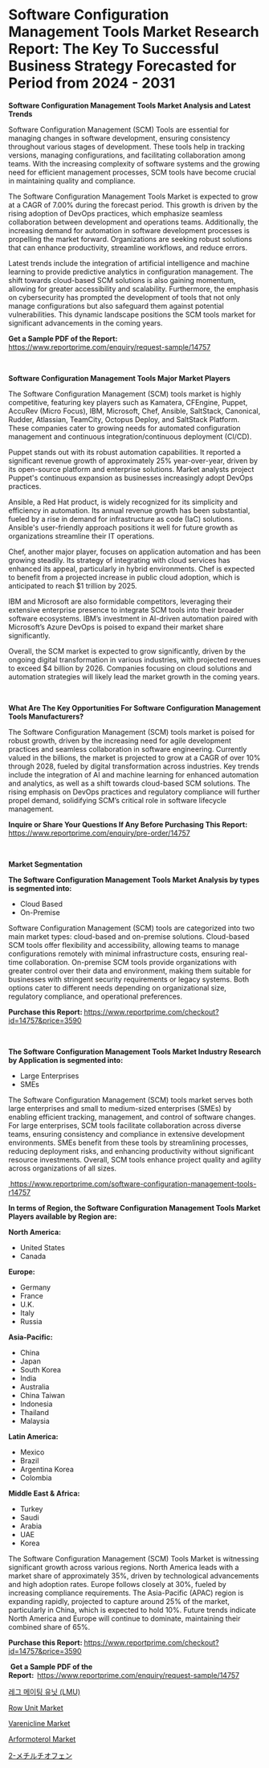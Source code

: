 <p><h1>Software Configuration Management Tools Market Research Report: The Key To Successful Business Strategy Forecasted for Period from 2024 - 2031</h1></p><p><strong>Software Configuration Management Tools Market Analysis and Latest Trends</strong></p>
<p><p>Software Configuration Management (SCM) Tools are essential for managing changes in software development, ensuring consistency throughout various stages of development. These tools help in tracking versions, managing configurations, and facilitating collaboration among teams. With the increasing complexity of software systems and the growing need for efficient management processes, SCM tools have become crucial in maintaining quality and compliance.</p><p>The Software Configuration Management Tools Market is expected to grow at a CAGR of 7.00% during the forecast period. This growth is driven by the rising adoption of DevOps practices, which emphasize seamless collaboration between development and operations teams. Additionally, the increasing demand for automation in software development processes is propelling the market forward. Organizations are seeking robust solutions that can enhance productivity, streamline workflows, and reduce errors.</p><p>Latest trends include the integration of artificial intelligence and machine learning to provide predictive analytics in configuration management. The shift towards cloud-based SCM solutions is also gaining momentum, allowing for greater accessibility and scalability. Furthermore, the emphasis on cybersecurity has prompted the development of tools that not only manage configurations but also safeguard them against potential vulnerabilities. This dynamic landscape positions the SCM tools market for significant advancements in the coming years.</p></p>
<p><strong>Get a Sample PDF of the Report:&nbsp;</strong> <a href="https://www.reportprime.com/enquiry/request-sample/14757">https://www.reportprime.com/enquiry/request-sample/14757</a></p>
<p>&nbsp;</p>
<p><strong>Software Configuration Management Tools Major Market Players</strong></p>
<p><p>The Software Configuration Management (SCM) tools market is highly competitive, featuring key players such as Kamatera, CFEngine, Puppet, AccuRev (Micro Focus), IBM, Microsoft, Chef, Ansible, SaltStack, Canonical, Rudder, Atlassian, TeamCity, Octopus Deploy, and SaltStack Platform. These companies cater to growing needs for automated configuration management and continuous integration/continuous deployment (CI/CD).</p><p>Puppet stands out with its robust automation capabilities. It reported a significant revenue growth of approximately 25% year-over-year, driven by its open-source platform and enterprise solutions. Market analysts project Puppet's continuous expansion as businesses increasingly adopt DevOps practices.</p><p>Ansible, a Red Hat product, is widely recognized for its simplicity and efficiency in automation. Its annual revenue growth has been substantial, fueled by a rise in demand for infrastructure as code (IaC) solutions. Ansible's user-friendly approach positions it well for future growth as organizations streamline their IT operations.</p><p>Chef, another major player, focuses on application automation and has been growing steadily. Its strategy of integrating with cloud services has enhanced its appeal, particularly in hybrid environments. Chef is expected to benefit from a projected increase in public cloud adoption, which is anticipated to reach $1 trillion by 2025.</p><p>IBM and Microsoft are also formidable competitors, leveraging their extensive enterprise presence to integrate SCM tools into their broader software ecosystems. IBM’s investment in AI-driven automation paired with Microsoft’s Azure DevOps is poised to expand their market share significantly.</p><p>Overall, the SCM market is expected to grow significantly, driven by the ongoing digital transformation in various industries, with projected revenues to exceed $4 billion by 2026. Companies focusing on cloud solutions and automation strategies will likely lead the market growth in the coming years.</p></p>
<p>&nbsp;</p>
<p><strong>What Are The Key Opportunities For Software Configuration Management Tools Manufacturers?</strong></p>
<p><p>The Software Configuration Management (SCM) tools market is poised for robust growth, driven by the increasing need for agile development practices and seamless collaboration in software engineering. Currently valued in the billions, the market is projected to grow at a CAGR of over 10% through 2028, fueled by digital transformation across industries. Key trends include the integration of AI and machine learning for enhanced automation and analytics, as well as a shift towards cloud-based SCM solutions. The rising emphasis on DevOps practices and regulatory compliance will further propel demand, solidifying SCM’s critical role in software lifecycle management.</p></p>
<p><strong>Inquire or Share Your Questions If Any Before Purchasing This Report:</strong> <a href="https://www.reportprime.com/enquiry/pre-order/14757">https://www.reportprime.com/enquiry/pre-order/14757</a></p>
<p>&nbsp;</p>
<p><strong>Market Segmentation</strong></p>
<p><strong>The Software Configuration Management Tools Market Analysis by types is segmented into:</strong></p>
<p><ul><li>Cloud Based</li><li>On-Premise</li></ul></p>
<p><p>Software Configuration Management (SCM) tools are categorized into two main market types: cloud-based and on-premise solutions. Cloud-based SCM tools offer flexibility and accessibility, allowing teams to manage configurations remotely with minimal infrastructure costs, ensuring real-time collaboration. On-premise SCM tools provide organizations with greater control over their data and environment, making them suitable for businesses with stringent security requirements or legacy systems. Both options cater to different needs depending on organizational size, regulatory compliance, and operational preferences.</p></p>
<p><strong>Purchase this Report:&nbsp;</strong><a href="https://www.reportprime.com/checkout?id=14757&price=3590">https://www.reportprime.com/checkout?id=14757&price=3590</a></p>
<p>&nbsp;</p>
<p><strong>The Software Configuration Management Tools Market Industry Research by Application is segmented into:</strong></p>
<p><ul><li>Large Enterprises</li><li>SMEs</li></ul></p>
<p><p>The Software Configuration Management (SCM) tools market serves both large enterprises and small to medium-sized enterprises (SMEs) by enabling efficient tracking, management, and control of software changes. For large enterprises, SCM tools facilitate collaboration across diverse teams, ensuring consistency and compliance in extensive development environments. SMEs benefit from these tools by streamlining processes, reducing deployment risks, and enhancing productivity without significant resource investments. Overall, SCM tools enhance project quality and agility across organizations of all sizes.</p></p>
<p><a href="https://www.reportprime.com/software-configuration-management-tools-r14757">&nbsp;https://www.reportprime.com/software-configuration-management-tools-r14757</a></p>
<p><strong>In terms of Region, the Software Configuration Management Tools Market Players available by Region are:</strong></p>
<p>
    <p> <strong> North America: </strong>
        <ul>
            <li>United States</li>
            <li>Canada</li>
        </ul>
        </p> 
    <p> <strong> Europe: </strong>
        <ul>
            <li>Germany</li>
            <li>France</li>
            <li>U.K.</li>
            <li>Italy</li>
            <li>Russia</li>
        </ul>
        </p> 
    <p> <strong> Asia-Pacific: </strong>
        <ul>
            <li>China</li>
            <li>Japan</li>
            <li>South Korea</li>
            <li>India</li>
            <li>Australia</li>
            <li>China Taiwan</li>
            <li>Indonesia</li>
            <li>Thailand</li>
            <li>Malaysia</li>
        </ul>
        </p> 
    <p> <strong> Latin America: </strong>
        <ul>
            <li>Mexico</li>
            <li>Brazil</li>
            <li>Argentina Korea</li>
            <li>Colombia</li>
        </ul>
        </p> 
    <p> <strong> Middle East & Africa: </strong>
        <ul>
            <li>Turkey</li>
            <li>Saudi</li>
            <li>Arabia</li>
            <li>UAE</li>
            <li>Korea</li>
        </ul>
    </p>
    </p>
<p><p>The Software Configuration Management (SCM) Tools Market is witnessing significant growth across various regions. North America leads with a market share of approximately 35%, driven by technological advancements and high adoption rates. Europe follows closely at 30%, fueled by increasing compliance requirements. The Asia-Pacific (APAC) region is expanding rapidly, projected to capture around 25% of the market, particularly in China, which is expected to hold 10%. Future trends indicate North America and Europe will continue to dominate, maintaining their combined share of 65%.</p></p>
<p><strong>Purchase this Report: </strong><a href="https://www.reportprime.com/checkout?id=14757&price=3590">https://www.reportprime.com/checkout?id=14757&price=3590</a></p>
<p>&nbsp;<strong>Get a Sample PDF of the Report:&nbsp;&nbsp;</strong><a href="https://www.reportprime.com/enquiry/request-sample/14757">https://www.reportprime.com/enquiry/request-sample/14757</a></p>
<p><strong></strong></p>
<p><p><a href="https://medium.com/@zlpjbqkb72/%EB%8B%A4%EB%A6%AC-%EA%B2%B0%ED%95%A9-%EC%9E%A5%EC%B9%98-lmu-%EC%8B%9C%EC%9E%A5-%EA%B7%9C%EB%AA%A8-%EC%84%B1%EC%9E%A5-%EB%8F%99%ED%96%A5-%ED%86%B5%EA%B3%84-%EB%B0%8F-%EC%98%88%EC%B8%A1-2024-2031-c525e3f08d89">레그 메이팅 유닛 (LMU)</a></p><p><a href="https://issuu.com/reportprime-2/docs/row-unit-market-size-2030.pptx_64042ebfbbc447">Row Unit Market</a></p><p><a href="https://www.linkedin.com/pulse/navigating-global-varenicline-market-landscape-trends-forecasts-x9vle?trackingId=4VjO9a9HTQGLkbPj3tKwSw%3D%3D">Varenicline Market</a></p><p><a href="https://www.linkedin.com/pulse/arformoterol-market-size-growth-trends-industry-analysis-type-qysje?trackingId=pEvd7WDHSrGyEY4KTcnVtA%3D%3D">Arformoterol Market</a></p><p><a href="https://medium.com/@dm15982023/2-methylthiophene-market-%E3%81%AE%E3%82%B0%E3%83%AD%E3%83%BC%E3%83%90%E3%83%AB%E5%B8%82%E5%A0%B4%E6%A6%82%E8%A6%81%E3%81%AF-%E4%B8%96%E7%95%8C%E3%81%8A%E3%82%88%E3%81%B3%E4%B8%BB%E8%A6%81%E5%B8%82%E5%A0%B4%E3%81%AB%E3%81%8A%E3%81%91%E3%82%8B%E6%A5%AD%E7%95%8C%E3%81%AB%E5%BD%B1%E9%9F%BF%E3%82%92%E4%B8%8E%E3%81%88%E3%82%8B%E4%B8%BB%E8%A6%81%E3%81%AA%E3%83%88%E3%83%AC%E3%83%B3%E3%83%89%E3%81%AB%E3%81%A4%E3%81%84%E3%81%A6-%E7%8B%AC%E8%87%AA%E3%81%AE%E8%A6%96%E7%82%B9%E3%82%92%E6%8F%90%E4%BE%9B%E3%81%97%E3%81%BE%E3%81%99-af84b3742850">2-メチルチオフェン</a></p></p>